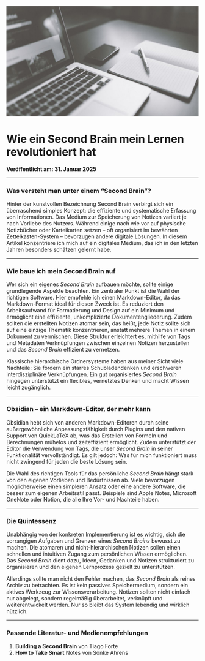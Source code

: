 ![Blogbild](/assets/images/Artikel-6.jpg)

# Wie ein Second Brain mein Lernen revolutioniert hat

**Veröffentlicht am: 31. Januar 2025**

---

### Was versteht man unter einem “Second Brain”?

Hinter der kunstvollen Bezeichnung Second Brain verbirgt sich ein überraschend simples Konzept: die effiziente und systematische Erfassung von Informationen. Das Medium zur Speicherung von Notizen variiert je nach Vorliebe des Nutzers. Während einige nach wie vor auf physische Notizbücher oder Karteikarten setzen – oft organisiert im bewährten Zettelkasten-System – bevorzugen andere digitale Lösungen. In diesem Artikel konzentriere ich mich auf ein digitales Medium, das ich in den letzten Jahren besonders schätzen gelernt habe.

---

### Wie baue ich mein Second Brain auf

Wer sich ein eigenes *Second Brain* aufbauen möchte, sollte einige grundlegende Aspekte beachten. Ein zentraler Punkt ist die Wahl der richtigen Software. Hier empfehle ich einen Markdown-Editor, da das Markdown-Format ideal für diesen Zweck ist. Es reduziert den Arbeitsaufwand für Formatierung und Design auf ein Minimum und ermöglicht eine effiziente, unkomplizierte Dokumentengliederung. Zudem sollten die erstellten Notizen atomar sein, das heißt, jede Notiz sollte sich auf eine einzige Thematik konzentrieren, anstatt mehrere Themen in einem Dokument zu vermischen. Diese Struktur erleichtert es, mithilfe von Tags und Metadaten Verknüpfungen zwischen einzelnen Notizen herzustellen und das *Second Brain* effizient zu vernetzen.

Klassische hierarchische Ordnersysteme haben aus meiner Sicht viele Nachteile: Sie fördern ein starres Schubladendenken und erschweren interdisziplinäre Verknüpfungen. Ein gut organisiertes *Second Brain* hingegen unterstützt ein flexibles, vernetztes Denken und macht Wissen leicht zugänglich.

---

### Obsidian – ein Markdown-Editor, der mehr kann

Obsidian hebt sich von anderen Markdown-Editoren durch seine außergewöhnliche Anpassungsfähigkeit durch Plugins und den nativen Support von QuickLaTeX ab, was das Erstellen von Formeln und Berechnungen mühelos und zeiteffizient ermöglicht. Zudem unterstützt der Editor die Verwendung von Tags, die unser *Second Brain* in seiner Funktionalität vervollständigt. Es gilt jedoch: Was für mich funktioniert muss nicht zwingend für jeden die beste Lösung sein.

Die Wahl des richtigen Tools für das persönliche *Second Brain* hängt stark von den eigenen Vorlieben und Bedürfnissen ab. Viele bevorzugen möglicherweise einen simpleren Ansatz oder eine andere Software, die besser zum eigenen Arbeitsstil passt. Beispiele sind Apple Notes, Microsoft OneNote oder Notion, die alle Ihre Vor- und Nachteile haben.

---

### Die Quintessenz

Unabhängig von der konkreten Implementierung ist es wichtig, sich die vorrangigen Aufgaben und Grenzen eines *Second Brains* bewusst zu machen. Die atomaren und nicht-hierarchischen Notizen sollen einen schnellen und intuitiven Zugang zum persönlichen Wissen ermöglichen. Das *Second Brain* dient dazu, Ideen, Gedanken und Notizen strukturiert zu organisieren und den eigenen Lernprozess gezielt zu unterstützen.

Allerdings sollte man nicht den Fehler machen, das *Second Brain* als reines Archiv zu betrachten. Es ist kein passives Speichermedium, sondern ein aktives Werkzeug zur Wissensverarbeitung. Notizen sollten nicht einfach nur abgelegt, sondern regelmäßig überarbeitet, verknüpft und weiterentwickelt werden. Nur so bleibt das System lebendig und wirklich nützlich.

---

### Passende Literatur- und Medienempfehlungen

1. **Building a Second Brain** von Tiago Forte
2. **How to Take Smart** Notes von Sönke Ahrens
